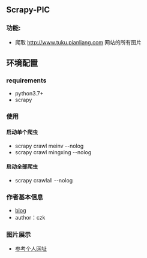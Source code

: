 ## Scrapy-PIC


### 功能:
- 爬取 http://www.tuku.pianliang.com 网站的所有图片


## 环境配置
### requirements
- python3.7+
- scrapy

### 使用

#### 启动单个爬虫
- scrapy crawl meinv --nolog
- scrapy crawl mingxing --nolog

#### 启动全部爬虫
- scrapy crawlall --nolog

### 作者基本信息
- [blog](http://www.cnblogs.com/daemon-czk/)
- author：czk

### 图片展示
- [参考个人网址](http://229z602g38.imwork.net/)
